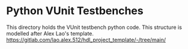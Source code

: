 # Python VUnit Testbenches
This directory holds the VUnit testbench python code. This structure is modelled after Alex Lao's template. https://gitlab.com/lao.alex.512/hdl_project_template/-/tree/main/